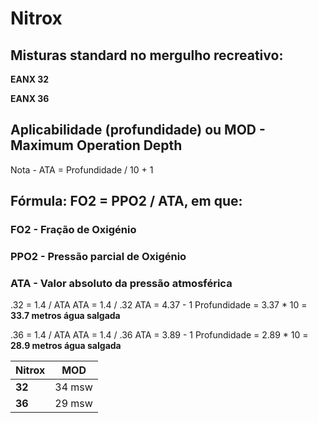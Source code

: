 # Nitrox

## Misturas standard no mergulho recreativo:

**EANX 32**

**EANX 36**

## Aplicabilidade (profundidade) ou MOD - Maximum Operation Depth
Nota - ATA = Profundidade / 10 + 1

## Fórmula: FO2 = PPO2 / ATA, em que:

### FO2 - Fração de Oxigénio
### PPO2 - Pressão parcial de Oxigénio
### ATA - Valor absoluto da pressão atmosférica 


.32 = 1.4 / ATA
ATA = 1.4 / .32
ATA = 4.37 - 1
Profundidade = 3.37 * 10 = **33.7 metros água salgada**


.36 = 1.4 / ATA
ATA = 1.4 / .36
ATA = 3.89 - 1
Profundidade = 2.89 * 10 = **28.9 metros água salgada**



| **Nitrox** | **MOD** |
|-------------|--------|
| **32**     |   34 msw|
| **36**     |   29 msw|


